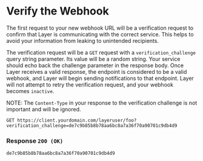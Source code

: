# Verify the Webhook

The first request to your new webhook URL will be a verification request to confirm that Layer is communicating with the correct service.  This helps to avoid your information from leaking to unintended recipients.

The verification request will be a `GET` request with a `verification_challenge` query string parameter.  Its value will be a random string.  Your service should echo back the challenge parameter in the response body.  Once Layer receives a valid response, the endpoint is considered to be a valid webhook, and Layer will begin sending notifications to that endpoint.  Layer will not attempt to retry the verification request, and your webhook becomes `inactive`.

NOTE: The `Content-Type` in your response to the verification challenge is not important and will be ignored.

```request
GET https://client.yourdomain.com/layeruser/foo?verification_challenge=de7c9b85b8b78aa6bc8a7a36f70a90701c9db4d9
```

### Response `200 (OK)`

```
de7c9b85b8b78aa6bc8a7a36f70a90701c9db4d9
```
